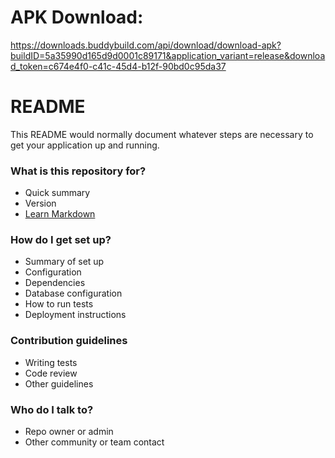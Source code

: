# APK Download:
https://downloads.buddybuild.com/api/download/download-apk?buildID=5a35990d165d9d0001c89171&application_variant=release&download_token=c674e4f0-c41c-45d4-b12f-90bd0c95da37

# README #

This README would normally document whatever steps are necessary to get your application up and running.

### What is this repository for? ###

* Quick summary
* Version
* [Learn Markdown](https://bitbucket.org/tutorials/markdowndemo)

### How do I get set up? ###

* Summary of set up
* Configuration
* Dependencies
* Database configuration
* How to run tests
* Deployment instructions

### Contribution guidelines ###

* Writing tests
* Code review
* Other guidelines

### Who do I talk to? ###

* Repo owner or admin
* Other community or team contact